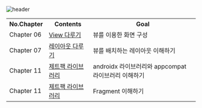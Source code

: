 
![header](https://capsule-render.vercel.app/api?type=Rounded&color=gradient&height=100&section=footer&text=2022-2%20Mobile%20App%20Programming&fontSize=30)

<table>
  <th> No.Chapter </th>
  <th> Contents </th>
  <th> Goal </th>
  <tr>
    <td> Chapter 06 </td>
    <td> 
      <a href="https://github.com/B-JayU/2022-2-Mobile-App-     Programing/blob/main/CH06_View/%EB%B7%B0%EB%A5%BC%20%EC%9D%B4%EC%9A%A9%ED%95%9C%20%ED%99%94%EB%A9%B4%EA%B5%AC%EC%84%B1.md">View 다루기
    </td>
    <td> 뷰를 이용한 화면 구성 </td>
  </tr>
  <tr>
    <td> Chapter 07 </td>
    <td> 
      <a href="https://github.com/B-JayU/2022-2-Mobile-App-Programing/blob/63b726e801297839029d0a9599d79c79697cbe61/CH07_Layout/%EB%A0%88%EC%9D%B4%EC%95%84%EC%9B%83.md">레이아웃 다루기
    </td>
    <td> 뷰를 배치하는 레이아웃 이해하기 </td>
  </tr>
  <tr>
    <td> Chapter 11 </td>
    <td> 
      <a href="https://github.com/B-JayU/2022-2-Mobile-App-Programing/blob/2edef26ae8743e9fa040488edede3804717c08b3/CH11_%EC%A0%9C%ED%8A%B8%ED%8C%A9%20%EB%9D%BC%EC%9D%B4%EB%B8%8C%EB%9F%AC%EB%A6%AC/(1)%20Androidx%EC%99%80%20appcompat%20%EB%9D%BC%EC%9D%B4%EB%B8%8C%EB%9F%AC%EB%A6%AC%20%EC%9D%B4%ED%95%B4.md">제트팩 라이브러리
    </td>
    <td> androidx 라이브러리와 appcompat 라이브러리 이해하기 </td>
  </tr>
  <tr>
    <td> Chapter 11 </td>
    <td> 
      <a href="https://github.com/B-JayU/2022-2-Mobile-App-Programing/blob/d5aa498026f40bccf7c62c843aadd4d922aad5bf/CH11_%EC%A0%9C%ED%8A%B8%ED%8C%A9%20%EB%9D%BC%EC%9D%B4%EB%B8%8C%EB%9F%AC%EB%A6%AC/(2)%20%ED%94%84%EB%9E%98%EA%B7%B8%EB%A8%BC%ED%8A%B8%20%EC%9D%B4%ED%95%B4%ED%95%98%EA%B8%B0.md">제트팩 라이브러리
    </td>
    <td> Fragment 이해하기 </td>
  </tr>
</table>


